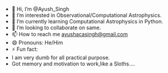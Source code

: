 - 👋 Hi, I’m @Ayush_Singh
- 👀 I’m interested in Observational/Computational Astrophysics.
- 🌱 I’m currently learning Computational Astrophysics in Python.
- 💞️ I’m looking to collaborate on same.
- 📫 How to reach me ayushacasingh@gmail.com
- 😄 Pronouns: He/Him
- ⚡ Fun fact:
- I am very dumb for all practical purpose.
- Got memory and motivation to work,like a Sloths.... 

<!---
AyushSinghAca/AyushSinghAca is a ✨ special ✨ repository because its `README.md` (this file) appears on your GitHub profile.
You can click the Preview link to take a look at your changes.
--->
